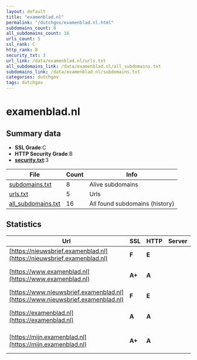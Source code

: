 ```yaml
---
layout: default
title: "examenblad.nl"
permalink: "/dutchgov/examenblad.nl.html"
subdomains_count: 8
all_subdomains_count: 16
urls_count: 5
ssl_rank: C
http_rank: B
security_txt: 3
url_link: /data/examenblad.nl/urls.txt
all_subdomains_link: /data/examenblad.nl/all_subdomains.txt
subdomains_link: /data/examenblad.nl/subdomains.txt
categories: dutchgov
tags: dutchgov
---
```



# examenblad.nl
## Summary data


 - **SSL Grade**:C
 - **HTTP Security Grade**:B
 - **[security.txt](https://www.digitaleoverheid.nl/nieuws/standaard-security-txt-nu-verplicht-voor-overheid/)**:3


| File       | Count | Info |
|------------|-------|------|
|[subdomains.txt](/DutchGovScope/data/examenblad.nl/subdomains.txt)|8|Alive subdomains|
|[urls.txt](/DutchGovScope/data/examenblad.nl/urls.txt)|5|Urls|
|[all_subdomains.txt](/DutchGovScope/data/examenblad.nl/all_subdomains.txt)|16|All found subdomains (history)|


## Statistics


| Url | SSL | HTTP | Server | Cookie | HSTS | CORS | CTO | CSP | XFO | XXP | RP |FP| Tech |Title |
|--------|-------|-------|------|------|------|------|------|------|------|------|------|------|------|------|
|[https://nieuwsbrief.examenblad.nl](https://nieuwsbrief.examenblad.nl)| **F**| **E**|| | | | | | | | :white_check_mark: | ||301 Moved Perman...|
|[https://www.examenblad.nl](https://www.examenblad.nl)| **A+**| **A**|| |:white_check_mark: | | | :white_check_mark:| :white_check_mark: | | :white_check_mark: | |Drupal:10 HSTS PHP|Examenblad.nl|
|[https://www.nieuwsbrief.examenblad.nl](https://www.nieuwsbrief.examenblad.nl)| **F**| **E**|| | | | | | | | :white_check_mark: | ||301 Moved Perman...|
|[https://examenblad.nl](https://examenblad.nl)| **A**| **A**|| |:white_check_mark: | | | :white_check_mark:| :white_check_mark: | | :white_check_mark: | ||308 Permanent Re...|
|[https://mijn.examenblad.nl](https://mijn.examenblad.nl)| **A+**| **A**|| |:white_check_mark: | | | | :white_check_mark: | | :white_check_mark: | |Drupal HSTS PHP|Redirecting to h...|

